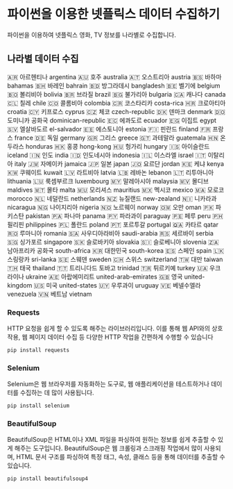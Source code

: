 # 파이썬을 이용한 넷플릭스 데이터 수집하기

파이썬을 이용하여 넷플릭스 영화, TV 정보를 나라별로 수집합니다.

## 나라별 데이터 수집

🇦🇷 아르헨티나 argentina
🇦🇺 호주 australia
🇦🇹 오스트리아 austria
🇧🇸 바하마 bahamas
🇧🇭 바레인 bahrain
🇧🇩 방그라데시 bangladesh
🇧🇪 벨기에 belgium
🇧🇴 볼리비아 bolivia
🇧🇷 브라질 brazil
🇧🇬 불가리아 bulgaria
🇨🇦 캐나다 canada
🇨🇱 칠레 chile
🇨🇴 콜롬비아 colombia
🇨🇷 코스타리카 costa-rica
🇭🇷 크로아티아 croatia
🇨🇾 키프로스 cyprus
🇨🇿 체코 czech-republic
🇩🇰 덴마크 denmark
🇩🇴 도미니카 공화국 dominican-republic
🇪🇨 에콰도르 ecuador
🇪🇬 이집트 egypt
🇸🇻 엘살바도르 el-salvador
🇪🇪 에스토니아 estonia
🇫🇮 핀란드 finland
🇫🇷 프랑스 france
🇩🇪 독일 germany
🇬🇷 그리스 greece
🇬🇹 과테말라 guatemala
🇭🇳 온두라스 honduras
🇭🇰 홍콩 hong-kong
🇭🇺 헝가리 hungary
🇮🇸 아이슬란드 iceland
🇮🇳 인도 india
🇮🇩 인도네시아 indonesia
🇮🇱 이스라엘 israel
🇮🇹 이탈리아 italy
🇯🇲 자메이카 jamaica
🇯🇵 일본 japan
🇯🇴 요르단 jordan
🇰🇪 케냐 kenya
🇰🇼 쿠웨이트 kuwait
🇱🇻 라트비아 latvia
🇱🇧 레바논 lebanon
🇱🇹 리투아니아 lithuania
🇱🇺 룩셈부르크 luxembourg
🇲🇾 말레아시아 malaysia
🇲🇻 몰디브 maldives
🇲🇹 몰타 malta
🇲🇺 모리셔스 mauritius
🇲🇽 멕시코 mexico
🇲🇦 모로코 morocco
🇳🇱 네덜란드 netherlands
🇳🇿 뉴질랜드 new-zealand
🇳🇮 니카라과 nicaragua
🇳🇬 나이지리아 nigeria
🇳🇴 노르웨이 norway
🇴🇲 오만 oman
🇵🇰 파키스탄 pakistan
🇵🇦 파나마 panama
🇵🇾 파라과이 paraguay
🇵🇪 페루 peru
🇵🇭 필리핀 philippines
🇵🇱 폴란드 poland
🇵🇹 포르투갈 portugal
🇶🇦 카타르 qatar
🇷🇴 루마니아 romania
🇸🇦 사우디아라비아 saudi-arabia
🇷🇸 세르바이 serbia
🇸🇬 싱가포르 singapore
🇸🇰 슬로바키아 slovakia
🇸🇮 슬로베니아 slovenia
🇿🇦 남아프리카 공화국 south-africa
🇰🇷 대한민국 south-korea
🇪🇸 스페인 spain
🇱🇰 스링랑카 sri-lanka
🇸🇪 스웨덴 sweden
🇨🇭 스위스 switzerland
🇹🇼 대만 taiwan
🇹🇭 태국 thailand
🇹🇹 트리니다드 토바고 trinidad
🇹🇷 튀르키예 turkey
🇺🇦 우크라이나 ukraine
🇦🇪 아랍에미리트 united-arab-emirates
🇬🇧 영국 united-kingdom
🇺🇸 미국 united-states
🇺🇾 우루과이 uruguay
🇻🇪 베넬수엘라 venezuela
🇻🇳 베트남 vietnam

### Requests

HTTP 요청을 쉽게 할 수 있도록 해주는 라이브러리입니다. 이를 통해 웹 API와의 상호작용, 웹 페이지 데이터 수집 등 다양한 HTTP 작업을 간편하게 수행할 수 있습니다

```bash
pip install requests
```

### Selenium

Selenium은 웹 브라우저를 자동화하는 도구로, 웹 애플리케이션을 테스트하거나 데이터를 수집하는 데 많이 사용됩니다.

```bash
pip install selenium
```

### BeautifulSoup

BeautifulSoup은 HTML이나 XML 파일을 파싱하여 원하는 정보를 쉽게 추출할 수 있게 해주는 도구입니다. BeautifulSoup은 웹 크롤링과 스크래핑 작업에서 많이 사용되며, HTML 문서 구조를 파싱하여 특정 태그, 속성, 클래스 등을 통해 데이터를 추출할 수 있습니다.

```bash
pip install beautifulsoup4
```
